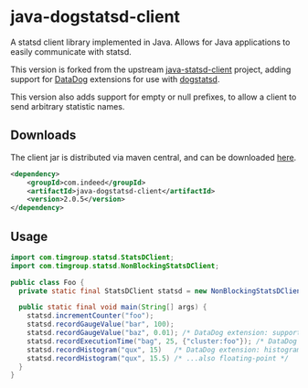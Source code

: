 java-dogstatsd-client
==================

A statsd client library implemented in Java.  Allows for Java applications to easily communicate with statsd.

This version is forked from the upstream [java-statsd-client](https://github.com/youdevise/java-statsd-client) project, adding support for [DataDog](http://datadoghq.com/) extensions for use with [dogstatsd](http://docs.datadoghq.com/guides/dogstatsd/).

This version also adds support for empty or null prefixes, to allow a client to send arbitrary statistic names.

Downloads
---------
The client jar is distributed via maven central, and can be downloaded [here](http://search.maven.org/#search%7Cga%7C1%7Cg%3Acom.timgroup%20a%3Ajava-statsd-client).

```xml
<dependency>
    <groupId>com.indeed</groupId>
    <artifactId>java-dogstatsd-client</artifactId>
    <version>2.0.5</version>
</dependency>
```

Usage
-----
```java
import com.timgroup.statsd.StatsDClient;
import com.timgroup.statsd.NonBlockingStatsDClient;

public class Foo {
  private static final StatsDClient statsd = new NonBlockingStatsDClient("my.prefix", "statsd-host", 8125);

  public static final void main(String[] args) {
    statsd.incrementCounter("foo");
    statsd.recordGaugeValue("bar", 100);
    statsd.recordGaugeValue("baz", 0.01); /* DataDog extension: support for floating-point gauges */
    statsd.recordExecutionTime("bag", 25, {"cluster:foo"}); /* DataDog extension: cluster tag */
    statsd.recordHistogram("qux", 15)   /* DataDog extension: histograms */
    statsd.recordHistogram("qux", 15.5) /* ...also floating-point */
  }
}
```

